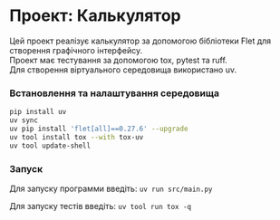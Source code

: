 # Проект: Калькулятор
Цей проект реалізує калькулятор за допомогою бібліотеки Flet для створення графічного інтерфейсу.<br/>
Проект має тестування за допомогою tox, pytest та ruff.<br/>
Для створення віртуального середовища використано uv.

### Встановлення та налаштування середовища
```bash
pip install uv
uv sync
uv pip install 'flet[all]==0.27.6' --upgrade
uv tool install tox --with tox-uv
uv tool update-shell
```

### Запуск
Для запуску программи введіть: `uv run src/main.py`

Для запуску тестів введіть: `uv tool run tox -q`
